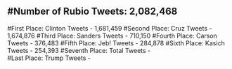 #Number of Rubio Tweets: 2,082,468
---
#First Place: Clinton Tweets - 1,681,459
#Second Place: Cruz Tweets - 1,674,876
#Third Place: Sanders Tweets - 710,150
#Fourth Place: Carson Tweets - 376,483
#Fifth Place: Jeb! Tweets - 284,878
#Sixth Place: Kasich Tweets - 254,393
#Seventh Place: Total Tweets -  
#Last Place: Trump Tweets - 

